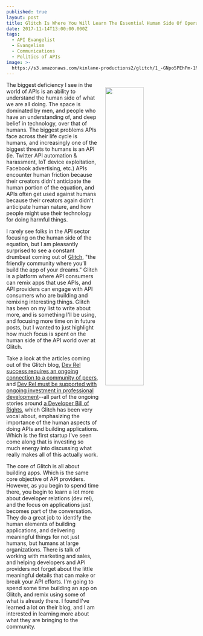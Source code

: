```yaml
---
published: true
layout: post
title: Glitch Is Where You Will Learn The Essential Human Side Of Operating Your API
date: 2017-11-14T13:00:00.000Z
tags:
  - API Evangelist
  - Evangelism
  - Communications
  - Politics of APIs
image: >-
  https://s3.amazonaws.com/kinlane-productions2/glitch/1_-GNpo5PEhPm-1Ns4F76t9w.png
---
```

<p><img src="https://s3.amazonaws.com/kinlane-productions2/glitch/1_-GNpo5PEhPm-1Ns4F76t9w.png" align="right" width="45%" style="padding: 15px;" /></p>The biggest deficiency I see in the world of APIs is an ability to understand the human side of what we are all doing. The space is dominated by men, and people who have an understanding of, and deep belief in technology, over that of humans. The biggest problems APIs face across their life cycle is humans, and increasingly one of the biggest threats to humans is an API (ie. Twitter API automation & harassment, IoT device exploitation, Facebook advertising, etc.) APIs encounter human friction because their creators didn't anticipate the human portion of the equation, and APIs often get used against humans because their creators again didn't anticipate human nature, and how people might use their technology for doing harmful things.

I rarely see folks in the API sector focusing on the human side of the equation, but I am pleasantly surprised to see a constant drumbeat coming out of [Glitch](https://glitch.com), "the friendly community where you’ll build the app of your dreams." Glitch is a platform where API consumers can remix apps that use APIs, and API providers can engage with API consumers who are building and remixing interesting things. Glitch has been on my list to write about more, and is something I'll be using, and focusing more time on in future posts, but I wanted to just highlight how much focus is spent on the human side of the API world over at Glitch.

Take a look at the articles coming out of the Glitch blog, [Dev Rel success requires an ongoing connection to a community of peers](https://medium.com/glitch/dev-rel-success-requires-an-ongoing-connection-to-a-community-of-peers-ed660b40b62), and [Dev Rel must be supported with ongoing investment in professional development](https://medium.com/glitch/dev-rel-must-be-supported-with-ongoing-investment-in-professional-development-19ba90326b7a)--all part of the ongoing stories around [a Developer Bill of Rights](https://medium.com/glitch/a-developer-relations-bill-of-rights-21381920e273), which Glitch has been very vocal about, emphasizing the importance of the human aspects of doing APIs and building applications. Which is the first startup I've seen come along that is investing so much energy into discussing what really makes all of this actually work.

The core of Glitch is all about building apps. Which is the same core objective of API providers. However, as you begin to spend time there, you begin to learn a lot more about developer relations (dev rel), and the focus on applications just becomes part of the conversation. They do a great job to identify the human elements of building applications, and delivering meaningful things for not just humans, but humans at large organizations. There is talk of working with marketing and sales, and helping developers and API providers not forget about the little meaningful details that can make or break your API efforts. I'm going to spend some time building an app on Glitch, and remix using some of what is already there. I found I've learned a lot on their blog, and I am interested in learning more about what they are bringing to the community.
